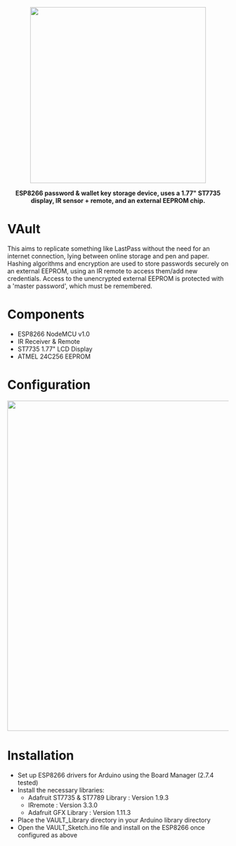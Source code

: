 <p align="center">

  <img src="https://user-images.githubusercontent.com/47477832/186791907-587e704f-8917-4e11-b288-38d5f2dee653.png" width="400">

</p>

<div align="center">

**ESP8266 password & wallet key storage device, uses a 1.77" ST7735 display, IR sensor + remote, and an external EEPROM chip.**

</div>

# VAult
This aims to replicate something like LastPass without the need for an internet connection, lying between online storage and pen and paper. Hashing algorithms and encryption are used to store passwords securely on an external EEPROM, using an IR remote to access them/add new credentials. Access to the unencrypted external EEPROM is protected with a 'master password', which must be remembered.

# Components
- ESP8266 NodeMCU v1.0
- IR Receiver & Remote
- ST7735 1.77" LCD Display
- ATMEL 24C256 EEPROM

# Configuration
<div align="center">

<img src="https://user-images.githubusercontent.com/47477832/187088430-169f1000-e5c6-4c07-87d7-b491e630fd99.png" width="750">

</div>

# Installation

- Set up ESP8266 drivers for Arduino using the Board Manager (2.7.4 tested)
- Install the necessary libraries:
  - Adafruit ST7735 & ST7789 Library : Version 1.9.3
  - IRremote : Version 3.3.0
  - Adafruit GFX Library : Version 1.11.3
- Place the VAULT_Library directory in your Arduino library directory
- Open the VAULT_Sketch.ino file and install on the ESP8266 once configured as above
